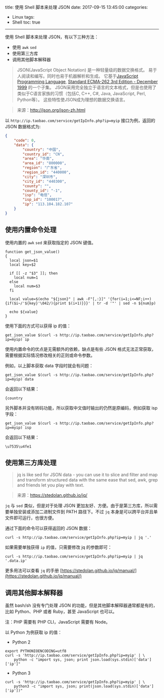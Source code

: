 title: 使用 Shell 脚本来处理 JSON
date: 2017-09-15 13:45:00
categories:
  - Linux
tags:
  - Shell
toc: true
---

使用 Shell 脚本来处理 JSON，有以下三种方法：

* 使用 `awk` `sed`
* 使用第三方库
* 调用其他脚本解释器

<!-- more -->

> JSON(JavaScript Object Notation) 是一种轻量级的数据交换格式。 易于人阅读和编写。同时也易于机器解析和生成。 它基于[JavaScript Programming Language](http://www.crockford.com/javascript), [Standard ECMA-262 3rd Edition - December 1999](http://www.ecma-international.org/publications/files/ecma-st/ECMA-262.pdf) 的一个子集。 JSON采用完全独立于语言的文本格式，但是也使用了类似于C语言家族的习惯（包括C, C++, C#, Java, JavaScript, Perl, Python等）。 这些特性使JSON成为理想的数据交换语言。

> 来源：http://json.org/json-zh.html

以 `http://ip.taobao.com/service/getIpInfo.php?ip=myip` 接口为例，返回的 JSON 数据格式为:

```json
{
    "code": 0,
    "data": {
        "country": "中国",
        "country_id": "CN",
        "area": "华南",
        "area_id": "800000",
        "region": "广东省",
        "region_id": "440000",
        "city": "深圳市",
        "city_id": "440300",
        "county": "",
        "county_id": "-1",
        "isp": "电信",
        "isp_id": "100017",
        "ip": "113.104.182.107"
    }
}
```

## 使用内置命令处理

使用内置的 `awk` `sed` 来获取指定的 JSON 键值。

```shell
function get_json_value()
{
  local json=$1
  local key=$2

  if [[ -z "$3" ]]; then
    local num=1
  else
    local num=$3
  fi

  local value=$(echo "${json}" | awk -F"[,:}]" '{for(i=1;i<=NF;i++){if($i~/'${key}'\042/){print $(i+1)}}}' | tr -d '"' | sed -n ${num}p)

  echo ${value}
}
```

使用下面的方式可以获得 ip 的值：

```shell
get_json_value $(curl -s http://ip.taobao.com/service/getIpInfo.php?ip=myip) ip
```

使用内置命令的优点是无需额外的依赖，缺点是有些 JSON 格式无法正常获取，需要根据实际情况修改相关的正则或命令参数。

例如，以上脚本获取 data 字段时就会有问题：

```shell
get_json_value $(curl -s http://ip.taobao.com/service/getIpInfo.php?ip=myip) data
```

会返回以下结果：

```
{country
```

另外脚本并没有转码功能，所以获取中文值时输出的仍然是原编码，例如获取 isp 字段：

```shell
get_json_value $(curl -s http://ip.taobao.com/service/getIpInfo.php?ip=myip) isp
```

会返回以下结果：

```
\u7535\u4fe1
```

## 使用第三方库处理

> jq is like sed for JSON data - you can use it to slice and filter and map and transform structured data with the same ease that sed, awk, grep and friends let you play with text.

> 来源：https://stedolan.github.io/jq/

`jq` 与 `sed` 类似，但是对于处理 JSON 更加友好、方便。由于是第三方库，所以需要单独安装或添加二进制文件到 PATH 路径下。不过 `jq` 本身是可以跨平台并且单文件即可运行，也很方便。

通过下面的命令可以获得返回的 JSON 数据：

```shell
curl -s http://ip.taobao.com/service/getIpInfo.php?ip=myip | jq '.'
```

如果需要单独获得 `ip` 的值，只需要修改 jq 的参数即可：

```shell
curl -s http://ip.taobao.com/service/getIpInfo.php?ip=myip | jq '.data.ip'
```

更多用法可以查看 `jq` 的手册 [https://stedolan.github.io/jq/manual/](https://stedolan.github.io/jq/manual/)

## 调用其他脚本解释器

虽然 bash/sh 没有专门处理 JSON 的功能，但是其他脚本解释器通常都是有的，比如 Python、PHP 或者 Ruby，甚至 JavaScript 也可以。

注：PHP 需要有 PHP CLI，JavaScript 需要有 Node。

以 Python 为例获取 ip 的值：

* Python 2
```shell
export PYTHONIOENCODING=utf8
curl -s 'http://ip.taobao.com/service/getIpInfo.php?ip=myip' | \
    python -c "import sys, json; print json.load(sys.stdin)['data']['ip']"
```

* Python 3
```shell
curl -s 'http://ip.taobao.com/service/getIpInfo.php?ip=myip' | \
    python3 -c "import sys, json; print(json.load(sys.stdin)['data']['ip'])"
```